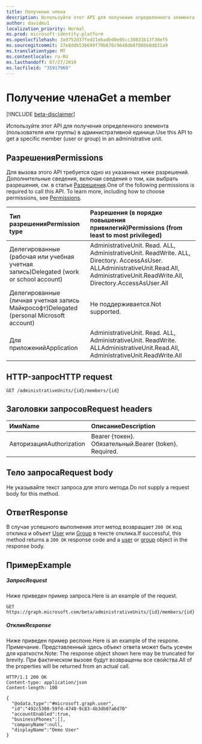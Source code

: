 ```yaml
---
title: Получение члена
description: Используйте этот API для получения определенного элемента (пользователя или группы) в административной единице.
author: davidmu1
localization_priority: Normal
ms.prod: microsoft-identity-platform
ms.openlocfilehash: 3a9752d37fed21ebadbd0e05cc30831b13f30ef5
ms.sourcegitcommit: 27e8ddb53b699f70b676c9648db8f06bb8d831a9
ms.translationtype: MT
ms.contentlocale: ru-RU
ms.lasthandoff: 07/27/2019
ms.locfileid: "35917960"
---
```

# <a name="get-a-member"></a><span data-ttu-id="b52f7-103">Получение члена</span><span class="sxs-lookup"><span data-stu-id="b52f7-103">Get a member</span></span>

[!INCLUDE [beta-disclaimer](../../includes/beta-disclaimer.md)]

<span data-ttu-id="b52f7-104">Используйте этот API для получения определенного элемента (пользователя или группы) в административной единице.</span><span class="sxs-lookup"><span data-stu-id="b52f7-104">Use this API to get a specific member (user or group) in an administrative unit.</span></span>

## <a name="permissions"></a><span data-ttu-id="b52f7-105">Разрешения</span><span class="sxs-lookup"><span data-stu-id="b52f7-105">Permissions</span></span>
<span data-ttu-id="b52f7-p101">Для вызова этого API требуется одно из указанных ниже разрешений. Дополнительные сведения, включая сведения о том, как выбрать разрешения, см. в статье [Разрешения](/graph/permissions-reference).</span><span class="sxs-lookup"><span data-stu-id="b52f7-p101">One of the following permissions is required to call this API. To learn more, including how to choose permissions, see [Permissions](/graph/permissions-reference).</span></span>


|<span data-ttu-id="b52f7-108">Тип разрешения</span><span class="sxs-lookup"><span data-stu-id="b52f7-108">Permission type</span></span>      | <span data-ttu-id="b52f7-109">Разрешения (в порядке повышения привилегий)</span><span class="sxs-lookup"><span data-stu-id="b52f7-109">Permissions (from least to most privileged)</span></span>              |
|:--------------------|:---------------------------------------------------------|
|<span data-ttu-id="b52f7-110">Делегированные (рабочая или учебная учетная запись)</span><span class="sxs-lookup"><span data-stu-id="b52f7-110">Delegated (work or school account)</span></span> | <span data-ttu-id="b52f7-111">AdministrativeUnit. Read. ALL, AdministrativeUnit. ReadWrite. ALL, Directory. AccessAsUser. ALL</span><span class="sxs-lookup"><span data-stu-id="b52f7-111">AdministrativeUnit.Read.All, AdministrativeUnit.ReadWrite.All, Directory.AccessAsUser.All</span></span>    |
|<span data-ttu-id="b52f7-112">Делегированные (личная учетная запись Майкрософт)</span><span class="sxs-lookup"><span data-stu-id="b52f7-112">Delegated (personal Microsoft account)</span></span> | <span data-ttu-id="b52f7-113">Не поддерживается.</span><span class="sxs-lookup"><span data-stu-id="b52f7-113">Not supported.</span></span>    |
|<span data-ttu-id="b52f7-114">Для приложений</span><span class="sxs-lookup"><span data-stu-id="b52f7-114">Application</span></span> | <span data-ttu-id="b52f7-115">AdministrativeUnit. Read. ALL, AdministrativeUnit. ReadWrite. ALL</span><span class="sxs-lookup"><span data-stu-id="b52f7-115">AdministrativeUnit.Read.All, AdministrativeUnit.ReadWrite.All</span></span> |

## <a name="http-request"></a><span data-ttu-id="b52f7-116">HTTP-запрос</span><span class="sxs-lookup"><span data-stu-id="b52f7-116">HTTP request</span></span>

```http
GET /administrativeUnits/{id}/members/{id}
```
## <a name="request-headers"></a><span data-ttu-id="b52f7-117">Заголовки запросов</span><span class="sxs-lookup"><span data-stu-id="b52f7-117">Request headers</span></span>
| <span data-ttu-id="b52f7-118">Имя</span><span class="sxs-lookup"><span data-stu-id="b52f7-118">Name</span></span>      |<span data-ttu-id="b52f7-119">Описание</span><span class="sxs-lookup"><span data-stu-id="b52f7-119">Description</span></span>|
|:----------|:----------|
| <span data-ttu-id="b52f7-120">Авторизация</span><span class="sxs-lookup"><span data-stu-id="b52f7-120">Authorization</span></span>  | <span data-ttu-id="b52f7-p102">Bearer {токен}. Обязательный.</span><span class="sxs-lookup"><span data-stu-id="b52f7-p102">Bearer {token}. Required.</span></span> |

## <a name="request-body"></a><span data-ttu-id="b52f7-123">Тело запроса</span><span class="sxs-lookup"><span data-stu-id="b52f7-123">Request body</span></span>
<span data-ttu-id="b52f7-124">Не указывайте текст запроса для этого метода.</span><span class="sxs-lookup"><span data-stu-id="b52f7-124">Do not supply a request body for this method.</span></span>

## <a name="response"></a><span data-ttu-id="b52f7-125">Ответ</span><span class="sxs-lookup"><span data-stu-id="b52f7-125">Response</span></span>

<span data-ttu-id="b52f7-126">В случае успешного выполнения этот метод возвращает `200 OK` код отклика и объект [User](../resources/user.md) или [Group](../resources/group.md) в тексте отклика.</span><span class="sxs-lookup"><span data-stu-id="b52f7-126">If successful, this method returns a `200 OK` response code and a [user](../resources/user.md) or [group](../resources/group.md) object in the response body.</span></span>

## <a name="example"></a><span data-ttu-id="b52f7-127">Пример</span><span class="sxs-lookup"><span data-stu-id="b52f7-127">Example</span></span>
##### <a name="request"></a><span data-ttu-id="b52f7-128">Запрос</span><span class="sxs-lookup"><span data-stu-id="b52f7-128">Request</span></span>
<span data-ttu-id="b52f7-129">Ниже приведен пример запроса.</span><span class="sxs-lookup"><span data-stu-id="b52f7-129">Here is an example of the request.</span></span>

```http
GET https://graph.microsoft.com/beta/administrativeUnits/{id}/members/{id}
```

##### <a name="response"></a><span data-ttu-id="b52f7-130">Отклик</span><span class="sxs-lookup"><span data-stu-id="b52f7-130">Response</span></span>
<span data-ttu-id="b52f7-131">Ниже приведен пример респоне.</span><span class="sxs-lookup"><span data-stu-id="b52f7-131">Here is an example of the respone.</span></span> <span data-ttu-id="b52f7-132">Примечание. Представленный здесь объект ответа может быть усечен для краткости.</span><span class="sxs-lookup"><span data-stu-id="b52f7-132">Note: The response object shown here may be truncated for brevity.</span></span> <span data-ttu-id="b52f7-133">При фактическом вызове будут возвращены все свойства.</span><span class="sxs-lookup"><span data-stu-id="b52f7-133">All of the properties will be returned from an actual call.</span></span>

```http
HTTP/1.1 200 OK
Content-type: application/json
Content-length: 100

{
  "@odata.type":"#microsoft.graph.user",
  "id":"492c5308-59fd-4740-9c83-4b3db07a6d70"
  "accountEnabled":true,
  "businessPhones":[],
  "companyName":null,
  "displayName":"Demo User"
}
```
